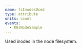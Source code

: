 ```yaml
---
name: fsInodesUsed
type: attribute
units: count
events:
  - K8sNodeSample
---
```


Used inodes in the node filesystem.
